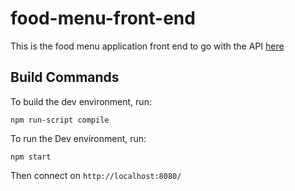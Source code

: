 # food-menu-front-end

This is the food menu application front end to go with the API [here](https://github.com/AndrewSinclair/FoodMenuApplication)


## Build Commands

To build the dev environment, run:

    npm run-script compile


To run the Dev environment, run:

    npm start

Then connect on `http://localhost:8080/`
